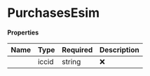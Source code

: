 # PurchasesEsim



**Properties**

| Name | Type | Required | Description |
| :-------- | :----------| :----------| :----------|
    | iccid | string | ❌ | ID of the eSIM |




<!-- This file was generated by liblab | https://liblab.com/ -->